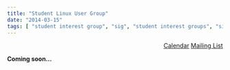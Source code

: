 ```yaml
---
title: "Student Linux User Group"
date: "2014-03-15"
tags: [ "student interest group", "sig", "student interest groups", "sigs", "slug", "linux", "linux user group", "lug" ]
---
```

<p>
<div align="right">
<a href="/calendars/slug/" title="View the SLUG calendar" class="btn btn-default btn-primary"><span class="glyphicon glyphicon-calendar"></span> Calendar</a>
<a href="/mailinglists/uofl-acm-slug/" title="View the SLUG Mailing List" class="btn btn-default btn-primary"><span class="glyphicon glyphicon-envelope"></span> Mailing List</a>
</div>
</p>

**Coming soon...**

